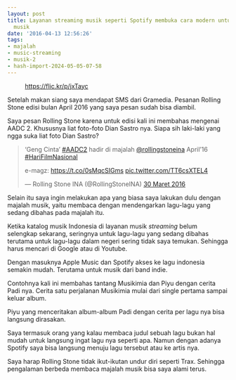 ```yaml
---
layout: post
title: Layanan streaming musik seperti Spotify membuka cara modern untuk membaca majalah
  musik
date: '2016-04-13 12:56:26'
tags:
- majalah
- music-streaming
- musik-2
- hash-import-2024-05-05-07-58
---
```


<section class=" section--body section--first section--last">
<div class="section-content">
<div class="section-inner layoutSingleColumn">
<figure id="29e3" class="graf--figure graf-after--h3">
<div class="aspectRatioPlaceholder is-locked">
<div class="aspectRatioPlaceholder-fill"><img class="progressiveMedia-image js-progressiveMedia-image" src="https://i0.wp.com/cdn-images-1.medium.com/max/800/1*2OZ2X625u5eTuWEtwhWvmg.jpeg?w=1200&amp;ssl=1" alt="" data-recalc-dims="1"></div>
</div>
<figcaption class="imageCaption"><a class="markup--anchor markup--figure-anchor" href="https://flic.kr/p/jxTayc" rel="nofollow">https://flic.kr/p/jxTayc</a></figcaption></figure>
<p id="ddc2" class="graf--p graf-after--figure">Setelah makan siang saya mendapat SMS dari Gramedia. Pesanan Rolling Stone edisi bulan April 2016 yang saya pesan sudah bisa diambil.</p>
<p id="f9d4" class="graf--p graf-after--p">Saya pesan Rolling Stone karena untuk edisi kali ini membahas mengenai AADC 2. Khususnya liat foto-foto Dian Sastro nya. Siapa sih laki-laki yang ngga suka liat foto Dian Sastro?</p>
<blockquote class="twitter-tweet">
<p dir="ltr" lang="in">‘Geng Cinta’ <a href="https://twitter.com/hashtag/AADC2?src=hash">#AADC2</a> hadir di majalah <a href="https://twitter.com/RollingStoneINA">@rollingstoneina</a> April’16 <a href="https://twitter.com/hashtag/HariFilmNasional?src=hash">#HariFilmNasional</a></p>
<p>e-magz: <a href="https://t.co/0sMqcSIGms">https://t.co/0sMqcSIGms</a> <a href="https://t.co/TT6csXTEL4">pic.twitter.com/TT6csXTEL4</a></p>
<p>— Rolling Stone INA (@RollingStoneINA) <a href="https://twitter.com/RollingStoneINA/status/715126343839551489">30 Maret 2016</a></p>
</blockquote>
<p id="7713" class="graf--p graf-after--figure">Selain itu saya ingin melakukan apa yang biasa saya lakukan dulu dengan majalah musik, yaitu membaca dengan mendengarkan lagu-lagu yang sedang dibahas pada majalah itu.</p>
<p id="181c" class="graf--p graf-after--p">Ketika katalog musik Indonesia di layanan musik <em class="markup--em markup--p-em">streaming</em> belum selengkap sekarang, seringnya untuk lagu-lagu yang sedang dibahas terutama untuk lagu-lagu dalam negeri sering tidak saya temukan. Sehingga harus mencari di Google atau di Youtube.</p>
<p id="9c38" class="graf--p graf-after--p">Dengan masuknya Apple Music dan Spotify akses ke lagu indonesia semakin mudah. Terutama untuk musik dari band indie.</p>
<p id="317e" class="graf--p graf-after--p">Contohnya kali ini membahas tantang Musikimia dan Piyu dengan cerita Padi nya. Cerita satu perjalanan Musikimia mulai dari single pertama sampai keluar album.</p>
<p class="graf--p graf-after--p">Piyu yang menceritakan album-album Padi dengan cerita per lagu nya bisa langsung dirasakan.</p>
<p id="1176" class="graf--p graf-after--mixtapeEmbed">Saya termasuk orang yang kalau membaca judul sebuah lagu bukan hal mudah untuk langsung ingat lagu nya seperti apa. Namun dengan adanya Spotify saya bisa langsung menuju lagu tersebut atau ke artis nya.</p>
<p id="9c13" class="graf--p graf-after--p graf--last">Saya harap Rolling Stone tidak ikut-ikutan undur diri seperti Trax. Sehingga pengalaman berbeda membaca majalah musik bisa saya alami terus.</p>
</div>
</div>
</section><footer class="postArticle-footer">
<div class="postActionsFooter container u-size740"></div>
</footer><!--kg-card-end: html-->